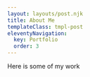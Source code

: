 ```yaml
---
layout: layouts/post.njk
title: About Me
templateClass: tmpl-post
eleventyNavigation:
  key: Portfolio
  order: 3
---
```


Here is some of my work
